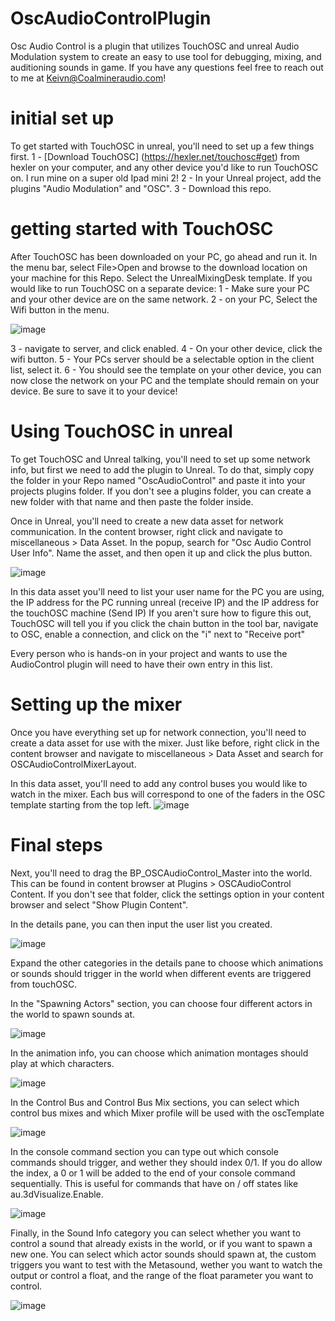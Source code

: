 # OscAudioControlPlugin
Osc Audio Control is a plugin that utilizes TouchOSC and unreal Audio Modulation system to create an easy to use tool for debugging, mixing, and auditioning sounds in game. If you have any questions feel free to reach out to me at Keivn@Coalmineraudio.com!

# initial set up
To get started with TouchOSC in unreal, you'll need to set up a few things first.
 1 - [Download TouchOSC] (https://hexler.net/touchosc#get) from hexler on your computer, and any other device you'd like to run TouchOSC on. I run mine on a super old Ipad mini 2!
 2 - In your Unreal project, add the plugins "Audio Modulation" and "OSC".
 3 - Download this repo.

# getting started with TouchOSC
After TouchOSC has been downloaded on your PC, go ahead and run it.
In the menu bar, select File>Open and browse to the download location on your machine for this Repo. Select the UnrealMixingDesk template.
If you would like to run TouchOSC on a separate device:
 1 - Make sure your PC and your other device are on the same network.
 2 - on your PC, Select the Wifi button in the menu.

![image](https://github.com/CoalminerAudio/OscAudioControlPlugin/assets/98418608/3087f8a9-b456-43f9-b38a-a7538a7d86b7)

 3 - navigate to server, and click enabled.
 4 - On your other device, click the wifi button.
 5 - Your PCs server should be a selectable option in the client list, select it.
 6 - You should see the template on your other device, you can now close the network on your PC and the template should remain on your device. Be sure to save it to your device!

# Using TouchOSC in unreal
To get TouchOSC and Unreal talking, you'll need to set up some network info, but first we need to add the plugin to Unreal. To do that, simply copy the folder in your Repo named "OscAudioControl" and paste it into your projects plugins folder. If you don't see a plugins folder, you can create a new folder with that name and then paste the folder inside.

Once in Unreal, you'll need to create a new data asset for network communication.
In the content browser, right click and navigate to miscellaneous > Data Asset. In the popup, search for "Osc Audio Control User Info".
Name the asset, and then open it up and click the plus button.

![image](https://github.com/CoalminerAudio/OscAudioControlPlugin/assets/98418608/2ecfe42e-5945-484d-bdda-b4de8bf955bc)

In this data asset you'll need to list your user name for the PC you are using, the IP address for the PC running unreal (receive IP) and the IP address for the touchOSC machine (Send IP)
If you aren't sure how to figure this out, TouchOSC will tell you if you click the chain button in the tool bar, navigate to OSC, enable a connection, and click on the "i" next to "Receive port"

Every person who is hands-on in your project and wants to use the AudioControl plugin will need to have their own entry in this list.

# Setting up the mixer
Once you have everything set up for network connection, you'll need to create a data asset for use with the mixer. Just like before, right click in the content browser and navigate to miscellaneous > Data Asset and search for OSCAudioControlMixerLayout.

In this data asset, you'll need to add any control buses you would like to watch in the mixer. Each bus will correspond to one of the faders in the OSC template starting from the top left. 
![image](https://github.com/CoalminerAudio/OscAudioControlPlugin/assets/98418608/c2eb3167-6728-45c2-b783-66b71214ceb9)

# Final steps
Next, you'll need to drag the BP_OSCAudioControl_Master into the world. This can be found in content browser at Plugins > OSCAudioControl Content. If you don't see that folder, click the settings option in your content browser and select "Show Plugin Content".

In the details pane, you can then input the user list you created.

![image](https://github.com/CoalminerAudio/OscAudioControlPlugin/assets/98418608/ec9dc17c-368f-41d7-b05e-561efd9ee321)

Expand the other categories in the details pane to choose which animations or sounds should trigger in the world when different events are triggered from touchOSC.

In the "Spawning Actors" section, you can choose four different actors in the world to spawn sounds at.

![image](https://github.com/CoalminerAudio/OscAudioControlPlugin/assets/98418608/69a29e25-09e0-4892-ae1f-cfb59a8949b6)

In the animation info, you can choose which animation montages should play at which characters.

![image](https://github.com/CoalminerAudio/OscAudioControlPlugin/assets/98418608/ab1ef154-7fbd-4edf-bde1-e21769852250)

In the Control Bus and Control Bus Mix sections, you can select which control bus mixes and which Mixer profile will be used with the oscTemplate

![image](https://github.com/CoalminerAudio/OscAudioControlPlugin/assets/98418608/047a30bf-fedb-42bd-bbe4-d328d312c6bc)

In the console command section you can type out which console commands should trigger, and wether they should index 0/1. If you do allow the index, a 0 or 1 will be added to the end of your console command sequentially. This is useful for commands that have on / off states like au.3dVisualize.Enable.

![image](https://github.com/CoalminerAudio/OscAudioControlPlugin/assets/98418608/bb1a7b22-405f-46e9-b3d5-aafd616b99fa)

Finally, in the Sound Info category you can select whether you want to control a sound that already exists in the world, or if you want to spawn a new one. You can select which actor sounds should spawn at, the custom triggers you want to test with the Metasound, wether you want to watch the output or control a float, and the range of the float parameter you want to control.

![image](https://github.com/CoalminerAudio/OscAudioControlPlugin/assets/98418608/18124818-8002-4804-9e8b-d82ac421a15d)


